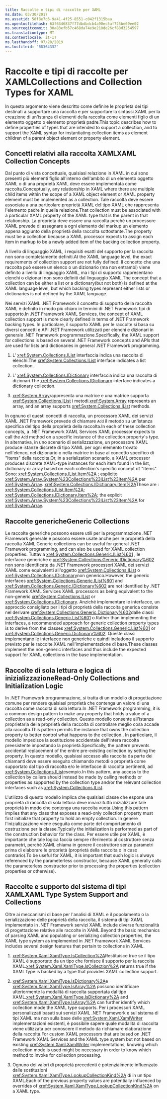 ```yaml
---
title: Raccolte e tipi di raccolte per XAML
ms.date: 03/30/2017
ms.assetid: 58f8e7c6-9a41-4f25-8551-c042f1315baa
ms.openlocfilehash: 63f6346837f77dbdbdcb4a90ec5af725be69ee02
ms.sourcegitcommit: 30a83efb57c468da74e9e218de26cf88d3254597
ms.translationtype: MT
ms.contentlocale: it-IT
ms.lasthandoff: 07/20/2019
ms.locfileid: "68364332"
---
```

# <a name="collections-and-collection-types-for-xaml"></a><span data-ttu-id="50ea3-102">Raccolte e tipi di raccolte per XAML</span><span class="sxs-lookup"><span data-stu-id="50ea3-102">Collections and Collection Types for XAML</span></span>

<span data-ttu-id="50ea3-103">In questo argomento viene descritto come definire le proprietà dei tipi destinati a supportare una raccolta e per supportare la sintassi XAML per la creazione di un'istanza di elementi della raccolta come elementi figlio di un elemento oggetto o elemento proprietà padre.</span><span class="sxs-lookup"><span data-stu-id="50ea3-103">This topic describes how to define properties of types that are intended to support a collection, and to support the XAML syntax for instantiating collection items as element children of a parent object element or property element.</span></span>

## <a name="xaml-collection-concepts"></a><span data-ttu-id="50ea3-104">Concetti relativi alla raccolta XAML</span><span class="sxs-lookup"><span data-stu-id="50ea3-104">XAML Collection Concepts</span></span>

<span data-ttu-id="50ea3-105">Dal punto di vista concettuale, qualsiasi relazione in XAML in cui sono presenti più elementi figlio all'interno dell'ambito di un elemento oggetto XAML o di una proprietà XAML deve essere implementata come raccolta.</span><span class="sxs-lookup"><span data-stu-id="50ea3-105">Conceptually, any relationship in XAML where there are multiple child items within the scope of a XAML object element or XAML property element must be implemented as a collection.</span></span> <span data-ttu-id="50ea3-106">Tale raccolta deve essere associata a una particolare proprietà XAML del tipo XAML che rappresenta l'elemento padre in quella relazione.</span><span class="sxs-lookup"><span data-stu-id="50ea3-106">That collection must be associated with a particular XAML property of the XAML type that is the parent in that relationship.</span></span> <span data-ttu-id="50ea3-107">La proprietà deve essere una raccolta perché un processore XAML prevede di assegnare a ogni elemento del markup un elemento appena aggiunto della proprietà della raccolta sottostante.</span><span class="sxs-lookup"><span data-stu-id="50ea3-107">The property must be a collection because a XAML processor expects to assign each item in markup to be a newly added item of the backing collection property.</span></span>

<span data-ttu-id="50ea3-108">A livello di linguaggio XAML, i requisiti esatti del supporto per la raccolta non sono completamente definiti.</span><span class="sxs-lookup"><span data-stu-id="50ea3-108">At the XAML language level, the exact requirements of collection support are not fully defined.</span></span> <span data-ttu-id="50ea3-109">Il concetto che una raccolta può essere un elenco o un dizionario (ma non entrambi) viene definito a livello di linguaggio XAML, ma i tipi di supporto rappresentano elenchi o dizionari non sono definiti dal linguaggio XAML.</span><span class="sxs-lookup"><span data-stu-id="50ea3-109">The concept that a collection can be either a list or a dictionary(but not both) is defined at the XAML language level, but which backing types represent either lists or dictionaries is not defined by the XAML language.</span></span>

<span data-ttu-id="50ea3-110">Nei servizi XAML .NET Framework il concetto di supporto della raccolta XAML è definito in modo più chiaro in termini di .NET Framework tipi di supporto.</span><span class="sxs-lookup"><span data-stu-id="50ea3-110">In .NET Framework XAML Services, the concept of XAML collection support is more clearly defined in terms of .NET Framework backing types.</span></span> <span data-ttu-id="50ea3-111">In particolare, il supporto XAML per le raccolte si basa su diversi concetti e API .NET Framework utilizzati per elenchi e dizionari in generale .NET Framework programmazione.</span><span class="sxs-lookup"><span data-stu-id="50ea3-111">Specifically, the XAML support for collections is based on several .NET Framework concepts and APIs that are used for lists and dictionaries in general .NET Framework programming.</span></span>

1. <span data-ttu-id="50ea3-112">L' <xref:System.Collections.IList> interfaccia indica una raccolta di elenchi.</span><span class="sxs-lookup"><span data-stu-id="50ea3-112">The <xref:System.Collections.IList> interface indicates a list collection.</span></span>

2. <span data-ttu-id="50ea3-113">L' <xref:System.Collections.IDictionary> interfaccia indica una raccolta di dizionari.</span><span class="sxs-lookup"><span data-stu-id="50ea3-113">The <xref:System.Collections.IDictionary> interface indicates a dictionary collection.</span></span>

3. <span data-ttu-id="50ea3-114"><xref:System.Array>rappresenta una matrice e una matrice supporta <xref:System.Collections.IList> i metodi.</span><span class="sxs-lookup"><span data-stu-id="50ea3-114"><xref:System.Array> represents an array, and an array supports <xref:System.Collections.IList> methods.</span></span>

<span data-ttu-id="50ea3-115">In ognuno di questi concetti di raccolta, un processore XAML dei servizi XAML .NET Framework prevede di chiamare `Add` il metodo su un'istanza specifica del tipo della proprietà della raccolta.</span><span class="sxs-lookup"><span data-stu-id="50ea3-115">In each of these collection concepts, a .NET Framework XAML Services XAML processor expects to call the `Add` method on a specific instance of the collection property's type.</span></span> <span data-ttu-id="50ea3-116">In alternativa, in uno scenario di serializzazione, un processore XAML produce istanze discrete di tipo XAML per ogni elemento trovato nell'elenco, nel dizionario o nella matrice in base al concetto specifico di "Items" della raccolta.</span><span class="sxs-lookup"><span data-stu-id="50ea3-116">Or, in a serialization scenario, a XAML processor produces discrete XAML-type instances for each item found in the list, dictionary or array based on each collection's specific concept of "Items".</span></span> <span data-ttu-id="50ea3-117">Sono: <xref:System.Collections.IList.Item%2A> ; esplicito <xref:System.Array.System%23Collections%23IList%23Item%2A> per <xref:System.Array>. <xref:System.Collections.IDictionary.Item%2A></span><span class="sxs-lookup"><span data-stu-id="50ea3-117">These are : <xref:System.Collections.IList.Item%2A>; <xref:System.Collections.IDictionary.Item%2A>; the explicit <xref:System.Array.System%23Collections%23IList%23Item%2A> for <xref:System.Array>.</span></span>

## <a name="generic-collections"></a><span data-ttu-id="50ea3-118">Raccolte generiche</span><span class="sxs-lookup"><span data-stu-id="50ea3-118">Generic Collections</span></span>

<span data-ttu-id="50ea3-119">Le raccolte generiche possono essere utili per la programmazione .NET Framework generale e possono essere usate anche per le proprietà della raccolta XAML.</span><span class="sxs-lookup"><span data-stu-id="50ea3-119">Generic collections can be useful for general .NET Framework programming, and can also be used for XAML collection properties.</span></span> <span data-ttu-id="50ea3-120">Tuttavia <xref:System.Collections.Generic.IList%601> , le interfacce generiche e <xref:System.Collections.Generic.IDictionary%602> non sono identificate da .NET Framework processori XAML dei servizi XAML come equivalenti all'oggetto <xref:System.Collections.IList> o <xref:System.Collections.IDictionary>non generico.</span><span class="sxs-lookup"><span data-stu-id="50ea3-120">However, the generic interfaces <xref:System.Collections.Generic.IList%601> and <xref:System.Collections.Generic.IDictionary%602> are not identified by .NET Framework XAML Services XAML processors as being equivalent to the non-generic <xref:System.Collections.IList> or <xref:System.Collections.IDictionary>.</span></span> <span data-ttu-id="50ea3-121">Anziché implementare le interfacce, un approccio consigliato per i tipi di proprietà della raccolta generica consiste nel derivare <xref:System.Collections.Generic.Dictionary%602>dalle classi <xref:System.Collections.Generic.List%601> o.</span><span class="sxs-lookup"><span data-stu-id="50ea3-121">Rather than implementing the interfaces, a recommended approach for generic collection property types is to derive from the classes <xref:System.Collections.Generic.List%601> or <xref:System.Collections.Generic.Dictionary%602>.</span></span> <span data-ttu-id="50ea3-122">Queste classi implementano le interfacce non generiche e quindi includono il supporto previsto per le raccolte XAML nell'implementazione di base.</span><span class="sxs-lookup"><span data-stu-id="50ea3-122">These classes implement the non-generic interfaces and thus include the expected support for XAML collections in the base implementation.</span></span>

## <a name="read-only-collections-and-initialization-logic"></a><span data-ttu-id="50ea3-123">Raccolte di sola lettura e logica di inizializzazione</span><span class="sxs-lookup"><span data-stu-id="50ea3-123">Read-Only Collections and Initialization Logic</span></span>

<span data-ttu-id="50ea3-124">In .NET Framework programmazione, si tratta di un modello di progettazione comune per rendere qualsiasi proprietà che contenga un valore di una raccolta come raccolta di sola lettura.</span><span class="sxs-lookup"><span data-stu-id="50ea3-124">In .NET Framework programming, it is a common design pattern to make any property that holds a value of a collection as a read-only collection.</span></span> <span data-ttu-id="50ea3-125">Questo modello consente all'istanza proprietaria della proprietà della raccolta di controllare meglio cosa accade alla raccolta.</span><span class="sxs-lookup"><span data-stu-id="50ea3-125">This pattern permits the instance that owns the collection property to better control what happens to the collection..</span></span> <span data-ttu-id="50ea3-126">In particolare, il modello impedisce la sostituzione accidentale dell'intera raccolta preesistente impostando la proprietà.</span><span class="sxs-lookup"><span data-stu-id="50ea3-126">Specifically, the pattern prevents accidental replacement of the entire pre-existing collection by setting the property.</span></span> <span data-ttu-id="50ea3-127">In questo modello, qualsiasi accesso alla raccolta da parte dei chiamanti deve essere eseguito chiamando metodi o proprietà come supportato dal tipo di raccolta e/o le interfacce di raccolta pertinenti, ad <xref:System.Collections.IList>esempio.</span><span class="sxs-lookup"><span data-stu-id="50ea3-127">In this pattern, any access to the collection by callers should instead be made by calling methods or properties as supported by the collection type and/or the relevant collection interfaces such as <xref:System.Collections.IList>.</span></span>

<span data-ttu-id="50ea3-128">L'utilizzo di questo modello implica che qualsiasi classe che espone una proprietà di raccolta di sola lettura deve innanzitutto inizializzare tale proprietà in modo che contenga una raccolta vuota.</span><span class="sxs-lookup"><span data-stu-id="50ea3-128">Using this pattern implies that any class that exposes a read-only collection property must first initialize that property to hold an empty collection.</span></span> <span data-ttu-id="50ea3-129">In genere l'inizializzazione viene eseguita come parte del comportamento di costruzione per la classe.</span><span class="sxs-lookup"><span data-stu-id="50ea3-129">Typically the initialization is performed as part of the construction behavior for the class.</span></span> <span data-ttu-id="50ea3-130">Per essere utile per XAML, è importante che tale logica faccia sempre riferimento al costruttore senza parametri, perché XAML chiama in genere il costruttore senza parametri prima di elaborare le proprietà (proprietà della raccolta o in caso contrario).</span><span class="sxs-lookup"><span data-stu-id="50ea3-130">To be useful for XAML, it is important that such logic is always referenced by the parameterless constructor, because XAML generally calls the parameterless constructor prior to processing the properties (collection properties or otherwise).</span></span>

## <a name="xaml-type-system-support-and-collections"></a><span data-ttu-id="50ea3-131">Raccolte e supporto del sistema di tipi XAML</span><span class="sxs-lookup"><span data-stu-id="50ea3-131">XAML Type System Support and Collections</span></span>

<span data-ttu-id="50ea3-132">Oltre ai meccanismi di base per l'analisi di XAML e il popolamento o la serializzazione delle proprietà della raccolta, il sistema di tipi XAML implementato in .NET Framework servizi XAML include diverse funzionalità di progettazione relative alle raccolte in XAML.</span><span class="sxs-lookup"><span data-stu-id="50ea3-132">Beyond the basic mechanics of parsing XAML and populating or serializing collection properties, the XAML type system as implemented in .NET Framework XAML Services includes several design features that pertain to collections in XAML.</span></span>

1. <span data-ttu-id="50ea3-133"><xref:System.Xaml.XamlType.IsCollection%2A>Restituisce true se il tipo XAML è supportato da un tipo che fornisce il supporto per la raccolta XAML.</span><span class="sxs-lookup"><span data-stu-id="50ea3-133"><xref:System.Xaml.XamlType.IsCollection%2A> returns true if the XAML type is backed by a type that provides XAML collection support.</span></span>

2. <span data-ttu-id="50ea3-134"><xref:System.Xaml.XamlType.IsDictionary%2A>e <xref:System.Xaml.XamlType.IsArray%2A> possono identificare ulteriormente la modalità di raccolta supportata dal tipo XAML.</span><span class="sxs-lookup"><span data-stu-id="50ea3-134"><xref:System.Xaml.XamlType.IsDictionary%2A> and <xref:System.Xaml.XamlType.IsArray%2A> can further identify which collection mode the XAML type supports.</span></span> <span data-ttu-id="50ea3-135">Per i processori XAML personalizzati basati sui servizi XAML .NET Framework e sul sistema di tipi XAML ma non sulla base delle <xref:System.Xaml.XamlWriter> implementazioni esistenti, è possibile sapere quale modalità di raccolta viene utilizzata per conoscere il metodo da richiamare elaborazione della raccolta.</span><span class="sxs-lookup"><span data-stu-id="50ea3-135">For custom XAML processors that are based on .NET Framework XAML Services and the XAML type system but not based on existing <xref:System.Xaml.XamlWriter> implementations, knowing which collection mode is used might be necessary in order to know which method to invoke for collection processing.</span></span>

3. <span data-ttu-id="50ea3-136">Ognuno dei valori di proprietà precedenti è potenzialmente influenzato dalle sostituzioni <xref:System.Xaml.XamlType.LookupCollectionKind%2A> di in un tipo XAML.</span><span class="sxs-lookup"><span data-stu-id="50ea3-136">Each of the previous property values are potentially influenced by overrides of <xref:System.Xaml.XamlType.LookupCollectionKind%2A> on a XAML type.</span></span>
